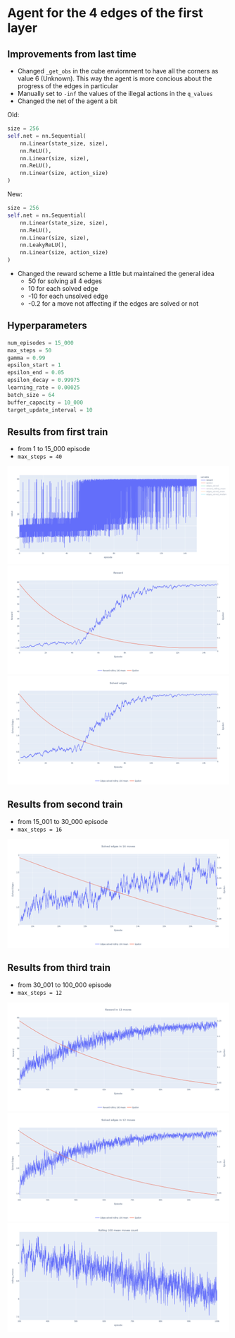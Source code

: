 # Agent for the 4 edges of the first layer

## Improvements from last time

* Changed `_get_obs` in the cube enviornment to have all the corners as value 6 (Unknown). This way the agent is more concious about the progress of the edges in particular
* Manually set to `-inf` the values of the illegal actions in the `q_values`
* Changed the net of the agent a bit

Old:
```python
size = 256
self.net = nn.Sequential(
    nn.Linear(state_size, size),
    nn.ReLU(),
    nn.Linear(size, size),
    nn.ReLU(),
    nn.Linear(size, action_size)
)
```

New:

```python
size = 256
self.net = nn.Sequential(
    nn.Linear(state_size, size),
    nn.ReLU(),
    nn.Linear(size, size),
    nn.LeakyReLU(),
    nn.Linear(size, action_size)
)
```

* Changed the reward scheme a little but maintained the general idea
    * 50 for solving all 4 edges
    * 10 for each solved edge
    * -10 for each unsolved edge
    * -0.2 for a move not affecting if the edges are solved or not

## Hyperparameters

```python
num_episodes = 15_000
max_steps = 50
gamma = 0.99
epsilon_start = 1
epsilon_end = 0.05
epsilon_decay = 0.99975
learning_rate = 0.00025
batch_size = 64
buffer_capacity = 10_000
target_update_interval = 10
```

## Results from first train

* from 1 to 15_000 episode
* `max_steps = 40`

![reward](reward.png)
![rolling_reward](rolling_reward.png)
![rolling_edges_solved_count](rolling_edges_solved_count.png)

## Results from second train

* from 15_001 to 30_000 episode
* `max_steps = 16`

![rolling_edges_solved_count](rolling_edges_second_train.png)

## Results from third train

* from 30_001 to 100_000 episode
* `max_steps = 12`

![rolling_reward](rolling_reward_third_train.png)
![rolling_edges_solved_count](rolling_edges_third_train.png)
![rolling_moves_count](rolling_moves_count_of_solved_in_12_moves_third_train.png)
